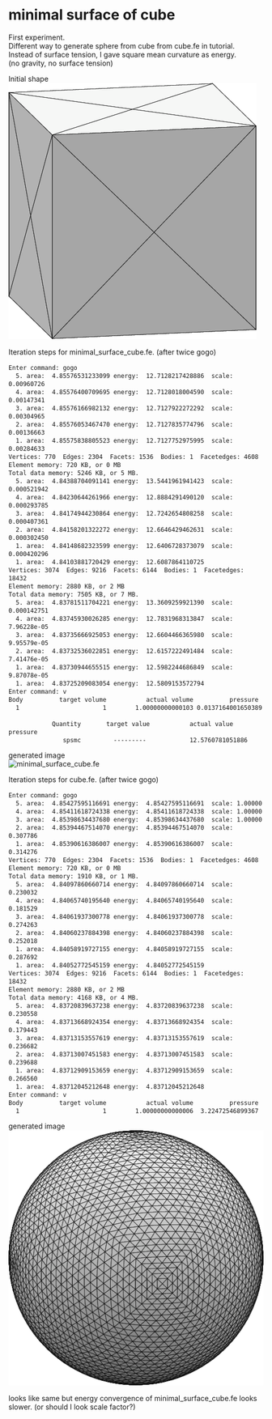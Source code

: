 # minimal surface of cube

First experiment.  
Different way to generate sphere from cube from cube.fe in tutorial.  
Instead of surface tension, I gave square mean curvature as energy.  
(no gravity, no surface tension)  

Initial shape  
![cube](img/cube.png)

Iteration steps for minimal\_surface\_cube.fe. (after twice gogo)  
```evolver
Enter command: gogo
  5. area:  4.85576531233099 energy:  12.7128217428886  scale: 0.00960726
  4. area:  4.85576400709695 energy:  12.7128018004590  scale: 0.00147341
  3. area:  4.85576166982132 energy:  12.7127922272292  scale: 0.00304965
  2. area:  4.85576053467470 energy:  12.7127835774796  scale: 0.00136663
  1. area:  4.85575838805523 energy:  12.7127752975995  scale: 0.00284633
Vertices: 770  Edges: 2304  Facets: 1536  Bodies: 1  Facetedges: 4608
Element memory: 720 KB, or 0 MB
Total data memory: 5246 KB, or 5 MB.
  5. area:  4.84388704091141 energy:  13.5441961941423  scale: 0.000521942
  4. area:  4.84230644261966 energy:  12.8884291490120  scale: 0.000293785
  3. area:  4.84174944230864 energy:  12.7242654808258  scale: 0.000407361
  2. area:  4.84158201322272 energy:  12.6646429462631  scale: 0.000302450
  1. area:  4.84148682323599 energy:  12.6406728373079  scale: 0.000420296
  1. area:  4.84103881720429 energy:  12.6087864110725
Vertices: 3074  Edges: 9216  Facets: 6144  Bodies: 1  Facetedges: 18432
Element memory: 2880 KB, or 2 MB
Total data memory: 7505 KB, or 7 MB.
  5. area:  4.83781511704221 energy:  13.3609259921390  scale: 0.000142751
  4. area:  4.83745930026285 energy:  12.7831968313847  scale: 7.96228e-05
  3. area:  4.83735666925053 energy:  12.6604466365980  scale: 9.95579e-05
  2. area:  4.83732536022851 energy:  12.6157222491484  scale: 7.41476e-05
  1. area:  4.83730944655515 energy:  12.5982244686849  scale: 9.87078e-05
  1. area:  4.83725209083054 energy:  12.5809153572794
Enter command: v
Body          target volume           actual volume          pressure
  1                       1        1.00000000000103 0.0137164001650389

            Quantity       target value           actual value                 pressure
               spsmc         ---------            12.5760781051886
```
generated image  
![minimal\_surface\_cube.fe](img/minimal\_surface\_cube.png)

Iteration steps for cube.fe. (after twice gogo)  
```evolver
Enter command: gogo
  5. area:  4.85427595116691 energy:  4.85427595116691  scale: 1.00000
  4. area:  4.85411618724338 energy:  4.85411618724338  scale: 1.00000
  3. area:  4.85398634437680 energy:  4.85398634437680  scale: 1.00000
  2. area:  4.85394467514070 energy:  4.85394467514070  scale: 0.307786
  1. area:  4.85390616386007 energy:  4.85390616386007  scale: 0.314276
Vertices: 770  Edges: 2304  Facets: 1536  Bodies: 1  Facetedges: 4608
Element memory: 720 KB, or 0 MB
Total data memory: 1910 KB, or 1 MB.
  5. area:  4.84097860660714 energy:  4.84097860660714  scale: 0.230032
  4. area:  4.84065740195640 energy:  4.84065740195640  scale: 0.181529
  3. area:  4.84061937300778 energy:  4.84061937300778  scale: 0.274263
  2. area:  4.84060237884398 energy:  4.84060237884398  scale: 0.252018
  1. area:  4.84058919727155 energy:  4.84058919727155  scale: 0.287692
  1. area:  4.84052772545159 energy:  4.84052772545159
Vertices: 3074  Edges: 9216  Facets: 6144  Bodies: 1  Facetedges: 18432
Element memory: 2880 KB, or 2 MB
Total data memory: 4168 KB, or 4 MB.
  5. area:  4.83720839637238 energy:  4.83720839637238  scale: 0.230558
  4. area:  4.83713668924354 energy:  4.83713668924354  scale: 0.179443
  3. area:  4.83713153557619 energy:  4.83713153557619  scale: 0.236682
  2. area:  4.83713007451583 energy:  4.83713007451583  scale: 0.239688
  1. area:  4.83712909153659 energy:  4.83712909153659  scale: 0.266560
  1. area:  4.83712045212648 energy:  4.83712045212648
Enter command: v
Body          target volume           actual volume          pressure
  1                       1        1.00000000000006  3.22472546899367
```
generated image  
![cube.fe](img/sphere.png)


looks like same but energy convergence of minimal\_surface\_cube.fe looks slower. (or should I look scale factor?)  

